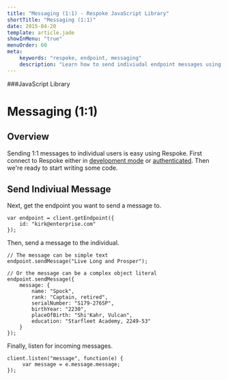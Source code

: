 ```yaml
---
title: "Messaging (1:1) - Respoke JavaScript Library"
shortTitle: "Messaging (1:1)"
date: 2015-04-20
template: article.jade
showInMenu: "true"
menuOrder: 60
meta:
    keywords: "respoke, endpoint, messaging"
    description: "Learn how to send indiviudal endpoint messages using Respoke"
---
```


###JavaScript Library
# Messaging (1:1)

## Overview

Sending 1:1 messages to individual users is easy using Respoke. First connect to Respoke either in [development mode](/client/javascript/getting-started.html) or [authenticated](/client/javascript/guide/authentication.html). Then we're ready to start writing some code.

## Send Indiviual Message

Next, get the endpoint you want to send a message to.

    var endpoint = client.getEndpoint({
        id: "kirk@enterprise.com"
    });

Then, send a message to the individual.

    // The message can be simple text
    endpoint.sendMessage("Live Long and Prosper");
    
    // Or the message can be a complex object literal
    endpoint.sendMessage({ 
        message: {
            name: "Spock",
            rank: "Captain, retired",
            serialNumber: "S179-276SP",
            birthYear: "2230",
            placeOfBirth: "Shi'Kahr, Vulcan",
            education: "Starfleet Academy, 2249-53"
        } 
    });

Finally, listen for incoming messages.

    client.listen("message", function(e) {
         var message = e.message.message;
    });